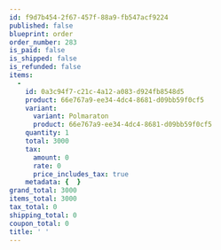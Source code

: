 ```yaml
---
id: f9d7b454-2f67-457f-88a9-fb547acf9224
published: false
blueprint: order
order_number: 283
is_paid: false
is_shipped: false
is_refunded: false
items:
  -
    id: 0a3c94f7-c21c-4a12-a083-d924fb8548d5
    product: 66e767a9-ee34-4dc4-8681-d09bb59f0cf5
    variant:
      variant: Polmaraton
      product: 66e767a9-ee34-4dc4-8681-d09bb59f0cf5
    quantity: 1
    total: 3000
    tax:
      amount: 0
      rate: 0
      price_includes_tax: true
    metadata: {  }
grand_total: 3000
items_total: 3000
tax_total: 0
shipping_total: 0
coupon_total: 0
title: ' '
---
```


